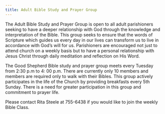 ```yaml
---
title: Adult Bible Study and Prayer Group
---
```

The Adult Bible Study and Prayer Group is open to all adult parishioners seeking to have a deeper relationship with God through the knowledge and interpretation of the Bible. This group seeks to ensure that the words of Scripture which guides us every day in our lives can transform us to live in accordance with God’s will for us. Parishioners are encouraged not just to attend church on a weekly basis but to have a personal relationship with Jesus Christ through daily meditation and reflection on  His Word.  

The Good Shepherd Bible study and prayer group meets every Tuesday  from 2:30 p.m to 4: 00 p.m.   There are currently only 10 members and members are required only to walk with their Bibles. This group actively participates in the life of the Church by providing breakfasts every 5th Sunday.  There is a need for greater participation in this group and commitment to prayer life.

Please contact Rita Steele at 755-6438 if you would like to join the weekly Bible Class.
